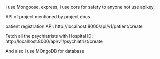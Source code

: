 I use Mongoose, express, 
i use cors for safety to anyone not use apikey,

API of project mentioned by project docs

patient registration API:  http://localhost:8000/api/v1/patient/create

Fetch all the psychiatrists with Hospital ID: http://localhost:8000/api/v1/psychiatrist/create



And also i use MOngoDB for database
